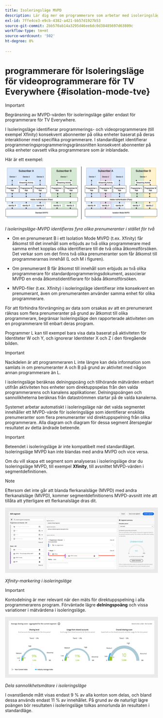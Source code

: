 ```yaml
---
title: Isoleringsläge MVPD
description: Lär dig mer om programmerare som arbetar med isoleringsläge för videoprogrammerare för TV Everywhere
exl-id: 7ffe4ce3-e9cb-4382-a421-bb57d1927b53
source-git-commit: 2bb570ab14a3295d46ee6dc0d38485697d63809c
workflow-type: tm+mt
source-wordcount: '502'
ht-degree: 0%

---
```


# programmerare för Isoleringsläge för videoprogrammerare för TV Everywhere {#isolation-mode-tve}

>[!IMPORTANT]
>
> Begränsning av MVPD-värden för isoleringsläge gäller endast för programmerare för TV Everywhere.

I Isoleringsläge identifierar programmerings- och videoprogrammerare (till exempel Xfinity) konsekvent abonnenter på olika enheter baserat på deras interaktioner med specifika programmerare. I standardläget identifierar programmeringsprogrammeringsgränssnitten konsekvent abonnenter på olika enheter oavsett vilka programmerare som är inblandade.

Här är ett exempel:

![](assets/isolation-diff-new.png)

*I isoleringsläge-MVPD identifieras fyra olika prenumeranter i stället för två*

* Om en prenumerant B i ett Isolation Mode MVPD (t.ex. Xfinity) får åtkomst till det innehåll som erbjuds av två olika programmerare med samma enhet kopplas olika identifierare till de två olika åtkomstförsöken. Det verkar som om det finns två olika prenumeranter som får åtkomst till programmerarnas innehåll (L och M i figuren).

* Om prenumerant B får åtkomst till innehåll som erbjuds av två olika programmerare för standardprogrammeringsdokument, associerar MVPD en enda åtkomstidentifierare för båda åtkomstförsöken.

* MVPD-filer (t.ex. Xfinity) i isoleringsläge identifierar inte konsekvent en prenumerant, även om prenumeranten använder samma enhet för olika programmerare.

För att förhindra förvrängning av data som orsakas av att en prenumerant räknas som flera prenumeranter på grund av åtkomst till olika programmerare, begränsar Isoleringsläge den rapporterade aktiviteten om en programmerare till enbart deras program.

Programmer L kan till exempel bara visa data baserat på aktiviteten för Identiteter W och Y, och ignorerar Identiteter X och Z i den föregående bilden.

>[!IMPORTANT]
>
> Nackdelen är att programmeraren L inte längre kan dela information som samlats in om prenumeranter A och B på grund av aktivitet med någon annan programmerare än L.

I isoleringsläge beräknas delningspoäng och tillhörande mätvärden enbart utifrån aktiviteten hos enheter som direktuppspelas från den valda programmerarens och kanalens applikationer. Delningspoängen och sannolikheterna beräknas från dataströmmen startar på de valda kanalerna.

Systemet arbetar automatiskt i isoleringsläge när det valda segmentet innehåller ett MVPD-värde för isoleringsläge som identifierar enskilda prenumeranter som flera prenumeranter vid direktuppspelning från olika programmerare. Alla diagram och diagram för dessa segment återspeglar resultatet av detta ändrade beteende.

>[!IMPORTANT]
>
> Beteendet i isoleringsläge är inte kompatibelt med standardläget. Isoleringsläge MVPD kan inte blandas med andra MVPD och vice versa.

Om du vill skapa ett segment som analyseras i isoleringsläge drar du Isoleringsläge MVPD, till exempel **Xfinity**, till avsnittet MVPD-värden i segmentdefinitionen.

>[!NOTE]
>
> Eftersom det inte går att blanda flerkanalsläge (MVPD) med andra flerkanalsläge (MVPD), kommer segmentdefinitionens MVPD-avsnitt inte att tillåta att ytterligare ett flerkanalsläge dras dit.

![](assets/xfinity-in-segment.png)

*Xfinity-markering i isoleringsläge*

>[!IMPORTANT]
>
> Kontodelning är mer relevant när den mäts för direktuppspelning i alla programmerarens program. Förväntade lägre **delningspoäng** och vissa variationer i mätvärdena i isoleringsläge.

![](assets/aggregate-sharing-isolation.png)

*Dela sannolikhetsmätare i isoleringsläge*

I ovanstående mått visas endast 9 % av alla konton som delas, och bland dessa används endast 11 % av innehållet. På grund av de naturligt lägre poängen bör resultaten i isoleringsläge tolkas annorlunda än resultaten i standardläge.
